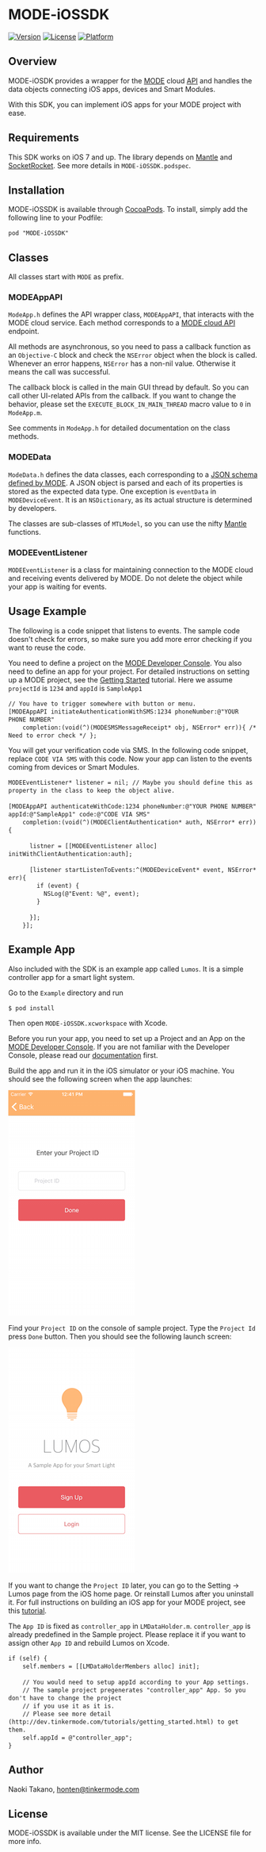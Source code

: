 # MODE-iOSSDK

[![Version](https://img.shields.io/cocoapods/v/MODE-iOSSDK.svg?style=flat)](http://cocoapods.org/pods/MODE-iOSSDK)
[![License](https://img.shields.io/cocoapods/l/MODE-iOSSDK.svg?style=flat)](http://cocoapods.org/pods/MODE-iOSSDK)
[![Platform](https://img.shields.io/cocoapods/p/MODE-iOSSDK.svg?style=flat)](http://cocoapods.org/pods/MODE-iOSSDK)

## Overview
MODE-iOSDK provides a wrapper for the [MODE](http://www.tinkermode.com) cloud [API](http://dev.tinkermode.com/docs/api/) and handles the data objects connecting iOS apps, devices and Smart Modules.

With this SDK, you can implement iOS apps for your MODE project with ease.


## Requirements

This SDK works on iOS 7 and up. The library depends on [Mantle](https://github.com/Mantle/Mantle) and [SocketRocket](https://github.com/square/SocketRocket). See more details in `MODE-iOSSDK.podspec`.


## Installation

MODE-iOSSDK is available through [CocoaPods](http://cocoapods.org). To install, simply add the following line to your Podfile:

    pod "MODE-iOSSDK"


## Classes

All classes start with `MODE` as prefix.

### MODEAppAPI
`ModeApp.h` defines the API wrapper class, `MODEAppAPI`, that interacts with the MODE cloud service. Each method corresponds to a [MODE cloud API](http://dev.tinkermode.com/docs/api/) endpoint.

All methods are asynchronous, so you need to pass a callback function as an `Objective-C` block and check the `NSError` object when the block is called. Whenever an error happens, `NSError` has a non-nil value. Otherwise it means the call was successful.

The callback block is called in the main GUI thread by default. So you can call other UI-related APIs from the callback. If you want to change the behavior, please set the `EXECUTE_BLOCK_IN_MAIN_THREAD` macro value to `0` in `ModeApp.m`.

See comments in `ModeApp.h` for detailed documentation on the class methods.


### MODEData
`ModeData.h` defines the data classes, each corresponding to a [JSON schema defined by MODE](http://dev.tinkermode.com/docs/api/models.html). A JSON object is parsed and each of its properties is stored as the expected data type.  One exception is `eventData` in `MODEDeviceEvent`. It is an `NSDictionary`, as its actual structure is determined by developers.

The classes are sub-classes of `MTLModel`, so you can use the nifty [Mantle](https://github.com/Mantle/Mantle) functions.


### MODEEventListener
`MODEEventListener` is a class for maintaining connection to the MODE cloud and receiving events delivered by MODE. Do not delete the object while your app is waiting for events.



## Usage Example

The following is a code snippet that listens to events. The sample code doesn't check for errors, so make sure you add more error checking if you want to reuse the code.

You need to define a project on the [MODE Developer Console](https://console.tinkermode.com/). You also need to define an app for your project. For detailed instructions on setting up a MODE project, see the [Getting Started](http://dev.tinkermode.com/docs/getting_started.html) tutorial. Here we assume `projectId` is `1234` and `appId` is `SampleApp1`

    // You have to trigger somewhere with button or menu.
    [MODEAppAPI initiateAuthenticationWithSMS:1234 phoneNumber:@"YOUR PHONE NUMBER"
        completion:(void(^)(MODESMSMessageReceipt* obj, NSError* err)){ /* Need to error check */ };

You will get your verification code via SMS. In the following code snippet, replace `CODE VIA SMS` with this code. Now your app can listen to the events coming from devices or Smart Modules.

    MODEEventListener* listener = nil; // Maybe you should define this as property in the class to keep the object alive.

    [MODEAppAPI authenticateWithCode:1234 phoneNumber:@"YOUR PHONE NUMBER" appId:@"SampleApp1" code:@"CODE VIA SMS"
        completion:(void(^)(MODEClientAuthentication* auth, NSError* err)){

          listner = [[MODEEventListener alloc] initWithClientAuthentication:auth]; 

          [listener startListenToEvents:^(MODEDeviceEvent* event, NSError* err){
            if (event) {
              NSLog(@"Event: %@", event);
            }

          }];
        }];

## Example App

Also included with the SDK is an example app called `Lumos`.  It is a simple controller app for a smart light system.

Go to the `Example` directory and run

    $ pod install

Then open `MODE-iOSSDK.xcworkspace` with Xcode. 

Before you run your app, you need to set up a Project and an App on the [MODE Developer Console](https://console.tinkermode.com/). If you are not familiar with the Developer Console, please read our [documentation](http://dev.tinkermode.com/docs/) first.

Build the app and run it in the iOS simulator or your iOS machine. You should see the following screen when the app launches:

![Project setting screen](Example/MODE-iOSSDK/Images.xcassets/ProjectId.png)

Find your `Project ID` on the console of sample project. Type the `Project Id` press `Done` button. Then you should see the following launch screen:

![Lumos screen](Example/MODE-iOSSDK/Images.xcassets/Lumos.png)

If you want to change the `Project ID` later, you can go to the Setting -> Lumos page from the iOS home page. Or reinstall Lumos after you uninstall it. For full instructions on building an iOS app for your MODE project, see this [tutorial](http://dev.tinkermode.com/docs/lumos.html).

The `App ID` is fixed as `controller_app` in `LMDataHolder.m`. `controller_app` is already predefined in the Sample project. Please replace it if you want to assign other `App ID` and rebuild Lumos on Xcode.

    if (self) {
        self.members = [[LMDataHolderMembers alloc] init];
        
        // You would need to setup appId according to your App settings.
        // The sample project pregenerates "controller_app" App. So you don't have to change the project
        // if you use it as it is.
        // Please see more detail (http://dev.tinkermode.com/tutorials/getting_started.html) to get them.
        self.appId = @"controller_app";
    }

## Author

Naoki Takano, honten@tinkermode.com

## License

MODE-iOSSDK is available under the MIT license. See the LICENSE file for more info.
